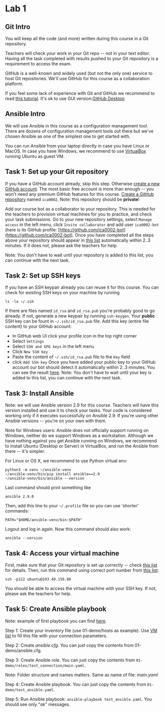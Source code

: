 # Lab 1
## Git Intro
You will keep all the code (and more) written during this course in a Git
repository.

Teachers will check your work in your Git repo -- not in your text editor.
Having all the task completed with results pushed to your Git repository is a
requirement to access the exam.

GitHub is a well-known and widely used (but not the only one) service to host
Git repositories. We'll use GitHub for this course as a collaboration platform.

If you feel some lack of experience with Git and GitHub we recommend to read
[this tutorial](https://guides.github.com/introduction/git-handbook). It's ok to use GUI version:[GitHub Desktop](https://desktop.github.com/)
## Ansible Intro
We will use Ansible in this course as a configuration management tool. There are
dozens of configuration management tools out there but we've chosen Ansible as
one of the simplest one to get started with.

You can run Ansible from your laptop directly in case you have Linux or MacOS. In case you have Windows, we recommend to use [VirtualBox](https://www.virtualbox.org/wiki/Downloads) running Ubuntu as guest VM.
## Task 1: Set up your Git repository
If you have a GitHub account already, skip this step. Otherwise
[create a new GitHub account](https://github.com/join). The most basic free
account is more than enough -- you won't need any premium GitHub features for
this course.
[Create a GitHub repository](https://github.com/new) named `ica0002`. Note: this
repository should be **private**!

Add our course bot as a collaborator to your repository. This is needed for the
teachers to provision virtual machines for you to practice, and check your task
submissions. Go to your new repository settings, select `Manage access` in the
left menu, click `Invite collaborator` and add user `ica0002-bot` (here is its
GitHub profile: [https://github.com/ica0002-bot](https://github.com/ica0002-bot).
Once you have completed all the steps above your repository should appear in
[this list](http://193.40.156.86/students.html) automatically within 2..3
minutes. If it does not, please ask the teachers for help.

Note: You don't have to wait until your repository is added to this list, you
can continue with the next task.
## Task 2: Set up SSH keys
If you have an SSH  keypair already you can reuse it for this course. You can
check for existing SSH keys on your machine by running

    ls -la ~/.ssh

If there are files named `id_rsa` and `id_rsa.pub` you're probably good to go
already. If not, generate a new keypair by running `ssh-keygen`.
Your **public** SSH key can be fount in `~/.ssh/id_rsa.pub` file. Add this key
(entire file content) to your GitHub account:
 - In GitHub web UI click your profile icon in the top right corner
 - Select `Settings`
 - Select `SSH and GPG keys` in the left menu
 - Click `New SSH key`
 - Paste the content of `~/.ssh/id_rsa.pub` file to the `Key` field
 - click `Add SSH key`
Once you have added your public key to your GitHub account our bot should detect
it automatically within 2..3 minutes. You can see the result
[here](http://193.40.156.86/students.html).
Note: You don't have to wait until your key is added to this list, you can
continue with the next task.
## Task 3: Install Ansible
Note: we will use Ansible version 2.9 for this course.
Teachers will have this version installed and use it to check your tasks. Your code is considered
working only if it executes successfully on Ansible 2.9. If you're using other
Ansible versions -- you're on your own with them.

Note for Windows users: Ansible does not officially support running on Windows,
neither do we support Windows as a workstation. Although we have nothing against
you get Ansible running on Windows, we recommend to install Ubuntu (Desktop
or Server) in VirtualBox, and run the Ansible from there -- it's simpler.

For Linux or OS X, we recommend to use Python virtual env:

    python3 -m venv ~/ansible-venv
    ~/ansible-venv/bin/pip install ansible==2.9
    ~/ansible-venv/bin/ansible --version

Last command should print something like

    ansible 2.9.0

Then, add this line to your `~/.profile` file so you can use 'shorter' commands:

    PATH="$HOME/ansible-venv/bin:$PATH"

Logout and log in again. Now this command should also work:

    ansible --version
## Task 4: Access your virtual machine
First, make sure that your Git repository is set up correctly -- check
[this list](http://193.40.156.86/students.html) for details.
Then, run this command using correct port number from [this list](http://193.40.156.86/vms.html):

    ssh -p122 ubuntu@193.40.156.86

You should be able to access the virtual machine with your SSH key. If not,
please ask the teachers for help.
## Task 5: Create Ansible playbook
Note: example of first playbook you can find [here](01-demo).

Step 1: Create your inventory file (use 01-demo/hosts as example). Use [VM list](http://193.40.156.86/vms.html)
to fill this file with your connection parameters.

Step 2: Create *ansible.cfg*. You can just copy the contents from 01-demo/ansible.cfg.

Step 3: Create Ansible role. You can just copy the contents from `01-demo/roles/test_connection/main.yaml`.

Note: Folder structure and names matters. Same as name of file: *main.yaml*

Step 4: Create Ansible playbook. You can just copy the contents from `01-demo/test_ansible.yaml`.

Step 5: Run Ansible playbook: `ansible-playbook test_ansible.yaml`. You should see only "ok" messages.

